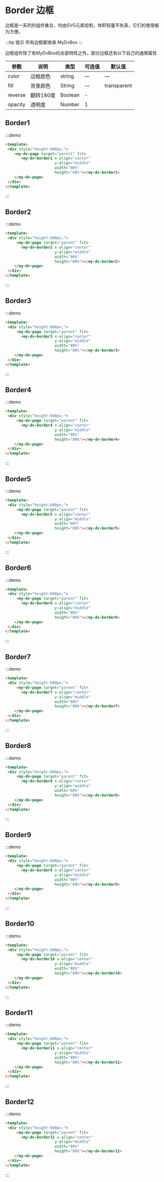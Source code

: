 # Border 边框

边框是一系列的组件集合，均由SVG元素绘制，体积轻量不失真，它们的使用极为方便。

:::tip 提示
所有边框都继承 <api-link href="dv/my-dv-box">MyDvBox</api-link>
:::

边框组件除了有MyDvBox的全部特性之外，部分边框还有以下自己的通用属性

| 参数      | 说明    | 类型      | 可选值       | 默认值   |
|---------- |-------- |---------- |-------------  |-------- |
| color | 边框颜色 | string| — | — |
| fill | 背景颜色 | String| — | transparent |
| reverse | 翻转180度 | Boolean | - |
| opacity | 透明度 | Number | 1 |


## Border1 

:::demo
```html
<template>
 <div style="height:600px;">
    <my-dv-page target="parent" fit>
       <my-dv-border1 x-align="center"
                      y-align="middle"
                      width="80%"
                      height="80%"></my-dv-border1>
    </my-dv-page>
 </div>
</template>
```
:::

## Border2

:::demo
```html
<template>
 <div style="height:600px;">
     <my-dv-page target="parent" fit>
       <my-dv-border2 x-align="center"
                      y-align="middle"
                      width="80%"
                      height="80%"></my-dv-border2>
    </my-dv-page>
 </div>
</template>
```
:::

## Border3

:::demo
```html
<template>
 <div style="height:600px;">
     <my-dv-page target="parent" fit>
       <my-dv-border3 x-align="center"
                      y-align="middle"
                      width="80%"
                      height="80%"></my-dv-border3>
    </my-dv-page>
 </div>
</template>
```
:::

## Border4

:::demo
```html
<template>
 <div style="height:600px;">
     <my-dv-page target="parent" fit>
       <my-dv-border4 x-align="center"
                      y-align="middle"
                      width="80%"
                      height="80%"></my-dv-border4>
    </my-dv-page>
 </div>
</template>
```
:::

## Border5
:::demo
```html
<template>
 <div style="height:600px;">
     <my-dv-page target="parent" fit>
       <my-dv-border5 x-align="center"
                      y-align="middle"
                      width="80%"
                      height="80%"></my-dv-border5>
    </my-dv-page>
 </div>
</template>
```
:::

## Border6
:::demo
```html
<template>
 <div style="height:600px;">
     <my-dv-page target="parent" fit>
       <my-dv-border6 x-align="center"
                      y-align="middle"
                      width="80%"
                      height="80%"></my-dv-border6>
    </my-dv-page>
 </div>
</template>
```
:::

## Border7
:::demo
```html
<template>
 <div style="height:600px;">
     <my-dv-page target="parent" fit>
       <my-dv-border7 x-align="center"
                      y-align="middle"
                      width="80%"
                      height="80%"></my-dv-border7>
    </my-dv-page>
 </div>
</template>
```
:::

## Border8
:::demo
```html
<template>
 <div style="height:600px;">
     <my-dv-page target="parent" fit>
       <my-dv-border8 x-align="center"
                      y-align="middle"
                      width="80%"
                      height="80%"></my-dv-border8>
    </my-dv-page>
 </div>
</template>
```
:::

## Border9
:::demo
```html
<template>
 <div style="height:600px;">
     <my-dv-page target="parent" fit>
       <my-dv-border9 x-align="center"
                      y-align="middle"
                      width="80%"
                      height="80%"></my-dv-border9>
    </my-dv-page>
 </div>
</template>
```
:::

## Border10
:::demo
```html
<template>
 <div style="height:600px;">
     <my-dv-page target="parent" fit>
       <my-dv-border10 x-align="center"
                      y-align="middle"
                      width="80%"
                      height="80%"></my-dv-border10>
    </my-dv-page>
 </div>
</template>
```
:::

## Border11
:::demo
```html
<template>
 <div style="height:600px;">
     <my-dv-page target="parent" fit>
       <my-dv-border11 x-align="center"
                      y-align="middle"
                      width="80%"
                      height="80%"></my-dv-border11>
    </my-dv-page>
 </div>
</template>
```
:::

## Border12
:::demo
```html
<template>
 <div style="height:600px;">
     <my-dv-page target="parent" fit>
       <my-dv-border12 x-align="center"
                      y-align="middle"
                      width="80%"
                      height="80%"></my-dv-border12>
    </my-dv-page>
 </div>
</template>
```
:::



